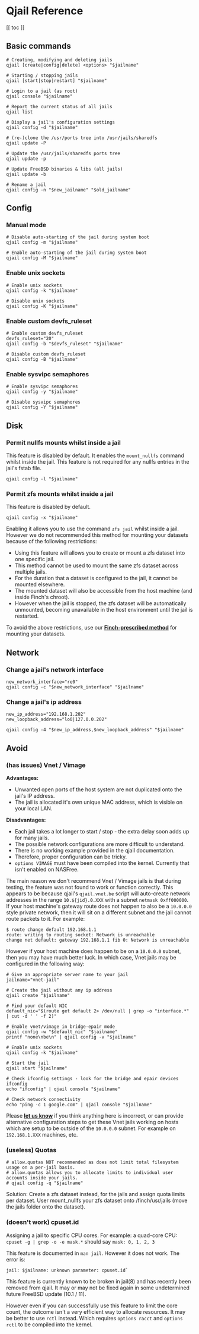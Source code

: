 # Qjail Reference

[fs]:/finch/support
[mf]:/finch/mounting-filesystems

[[ toc ]]

## Basic commands

    # Creating, modifying and deleting jails
    qjail [create|config|delete] <options> "$jailname"

    # Starting / stopping jails
    qjail [start|stop|restart] "$jailname"

    # Login to a jail (as root)
    qjail console "$jailname"

    # Report the current status of all jails
    qjail list

    # Display a jail's configuration settings
    qjail config -d "$jailname"

    # (re-)clone the /usr/ports tree into /usr/jails/sharedfs
    qjail update -P

    # Update the /usr/jails/sharedfs ports tree
    qjail update -p

    # Update FreeBSD binaries & libs (all jails)
    qjail update -b

    # Rename a jail
    qjail config -n "$new_jailname" "$old_jailname"

## Config

### Manual mode

    # Disable auto-starting of the jail during system boot
    qjail config -m "$jailname"

    # Enable auto-starting of the jail during system boot
    qjail config -M "$jailname"

### Enable unix sockets

    # Enable unix sockets
    qjail config -k "$jailname"

    # Disable unix sockets
    qjail config -K "$jailname"

### Enable custom devfs_ruleset

    # Enable custom devfs_ruleset
    devfs_ruleset="20"
    qjail config -b "$devfs_ruleset" "$jailname"

    # Disable custom devfs_ruleset
    qjail config -B "$jailname"

### Enable sysvipc semaphores

    # Enable sysvipc semaphores
    qjail config -y "$jailname"

    # Disable sysvipc semaphores
    qjail config -Y "$jailname"

## Disk

### Permit nullfs mounts whilst inside a jail

This feature is disabled by default. It enables the `mount_nullfs` command whilst inside the jail. This feature is not required for any nullfs entries in the jail's fstab file.

    qjail config -l "$jailname"

### Permit zfs mounts whilst inside a jail

This feature is disabled by default.

    qjail config -x "$jailname"

Enabling it allows you to use the command `zfs jail` whilst inside a jail. However we do not recommended this method for mounting your datasets because of the following restrictions:

* Using this feature will allows you to create or mount a zfs dataset into one specific jail.
* This method cannot be used to mount the same zfs dataset across multiple jails.
* For the duration that a dataset is configured to the jail, it cannot be mounted elsewhere.
* The mounted dataset will also be accessible from the host machine (and inside Finch's chroot).
* However when the jail is stopped, the zfs dataset will be automatically unmounted, becoming unavailable in the host environment until the jail is restarted.

To avoid the above restrictions, use our **[Finch-prescribed method][mf]** for mounting your datasets.

## Network

### Change a jail's network interface

    new_network_interface="re0"
    qjail config -c "$new_network_interface" "$jailname"

### Change a jail's ip address

    new_ip_address="192.168.1.202"
    new_loopback_address="lo0|127.0.0.202"

    qjail config -4 "$new_ip_address,$new_loopback_address" "$jailname"

## Avoid

### (has issues) Vnet / Vimage

**Advantages:**

* Unwanted open ports of the host system are not duplicated onto the jail's IP address.
* The jail is allocated it's own unique MAC address, which is visible on your local LAN.

**Disadvantages:**

* Each jail takes a lot longer to start / stop - the extra delay soon adds up for many jails.
* The possible network configurations are more difficult to understand.
* There is no working example provided in the qjail documentation.
* Therefore, proper configuration can be tricky.
* `options VIMAGE` must have been compiled into the kernel. Currently that isn't enabled on NASFree.

The main reason we don't recommend Vnet / Vimage jails is that during testing, the feature was not found to work or function correctly. This appears to be because qjail's `qjail.vnet.be` script will auto-create network addresses in the range `10.${jid}.0.XXX` with a subnet `netmask 0xff000000`. If your host machine's gateway route does not happen to also be a `10.0.0.0` style private network, then it will sit on a different subnet and the jail cannot route packets to it. For example:

    $ route change default 192.168.1.1
    route: writing to routing socket: Network is unreachable
    change net default: gateway 192.168.1.1 fib 0: Network is unreachable

However if your host machine does happen to be on a `10.0.0.0` subnet, then you may have much better luck. In which case, Vnet jails may be configured in the following way:

    # Give an appropriate server name to your jail
    jailname="vnet-jail"

    # Create the jail without any ip address
    qjail create "$jailname"

    # Find your default NIC
    default_nic="$(route get default 2> /dev/null | grep -o "interface.*" | cut -d ' ' -f 2)"

    # Enable vnet/vimage in bridge-epair mode
    qjail config -w "$default_nic" "$jailname"
    printf "none\nbe\n" | qjail config -v "$jailname"

    # Enable unix sockets
    qjail config -k "$jailname"

    # Start the jail
    qjail start "$jailname"

    # Check ifconfig settings - look for the bridge and epair devices
    ifconfig
    echo "ifconfig" | qjail console "$jailname"

    # Check network connectivity
    echo "ping -c 1 google.com" | qjail console "$jailname"

Please **[let us know][fs]** if you think anything here is incorrect, or can provide alternative configuration steps to get these Vnet jails working on hosts which are setup to be outside of the `10.0.0.0` subnet. For example on `192.168.1.XXX` machines, etc.

### (useless) Quotas

    # allow.quotas NOT recommended as does not limit total filesystem usage on a per-jail basis.
    # allow.quotas allows you to allocate limits to individual user accounts inside your jails.
    # qjail config -q "$jailname"

Solution: Create a zfs dataset instead, for the jails and assign quota limits per dataset. User mount_nullfs your zfs dataset onto /finch/usr/jails (move the jails folder onto the dataset).

### (doesn't work) cpuset.id

Assigning a jail to specific CPU cores. For example: a quad-core CPU: `cpuset -g | grep -o -e mask.*` should say `mask: 0, 1, 2, 3`

This feature is documented in `man jail`. However it does not work. The error is:

    jail: $jailname: unknown parameter: cpuset.id`

This feature is currently known to be broken in jail(8) and has recently been removed from qjail. It may or may not be fixed again in some undetermined future FreeBSD update (10.1 / 11).

However even if you can successfully use this feature to limit the core count, the outcome isn't a very efficient way to allocate resources. It may be better to use `rctl` instead. Which requires `options racct` and `options rctl` to be compiled into the kernel.
